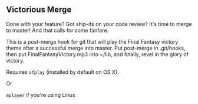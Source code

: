 Victorious Merge
----------------

Done with your feature? Got ship-its on your code review? It's time to merge
to master! And that calls for some fanfare.

This is a post-merge hook for git that will play the Final Fantasy victory
theme after a successful merge into master. Put post-merge in .git/hooks, then
put FinalFantasyVictory.mp3 into ~/lib, and finally, revel in the glory of
victory.

Requires `afplay` (installed by default on OS X).

Or

`mplayer` if you're using Linux
